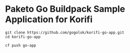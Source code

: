 # Paketo Go Buildpack Sample Application for Korifi

```
git clone https://github.com/gogolok/korifi-go-app.git
cd korifi-go-app

cf push go-app
```
